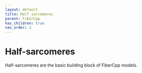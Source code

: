 ```yaml
---
layout: default
title: Half_sarcomeres
parent: FiberCpp
has_children: true
nav_order: 2
---
```


# Half-sarcomeres

Half-sarcomeres are the basic building block of FiberCpp models.
